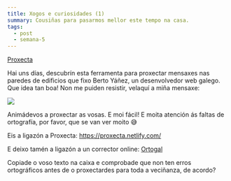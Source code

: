 ```yaml
---
title: Xogos e curiosidades (1)
summary: Cousiñas para pasarmos mellor este tempo na casa.
tags:
  - post
  - semana-5
---
```

[Proxecta](https://proxecta.netlify.com/)

Hai uns días, descubrín esta ferramenta para proxectar mensaxes nas paredes de edificios que fixo Berto Yáñez, un desenvolvedor web galego. Que idea tan boa! Non me puiden resistir, velaquí a miña mensaxe:

![](/static/img/comezamos_a_semana.png)

Animádevos a proxectar as vosas. E moi fácil! E moita atención ás faltas de ortografía, por favor, que se van ver moito 😅 

Eis a ligazón a Proxecta: <https://proxecta.netlify.com/> 

E deixo tamén a ligazón a un corrector online: [Ortogal](http://sli.uvigo.es/corrector/index.php)

Copiade o voso texto na caixa e comprobade que non ten erros ortográficos antes de o proxectardes para toda a veciñanza, de acordo?